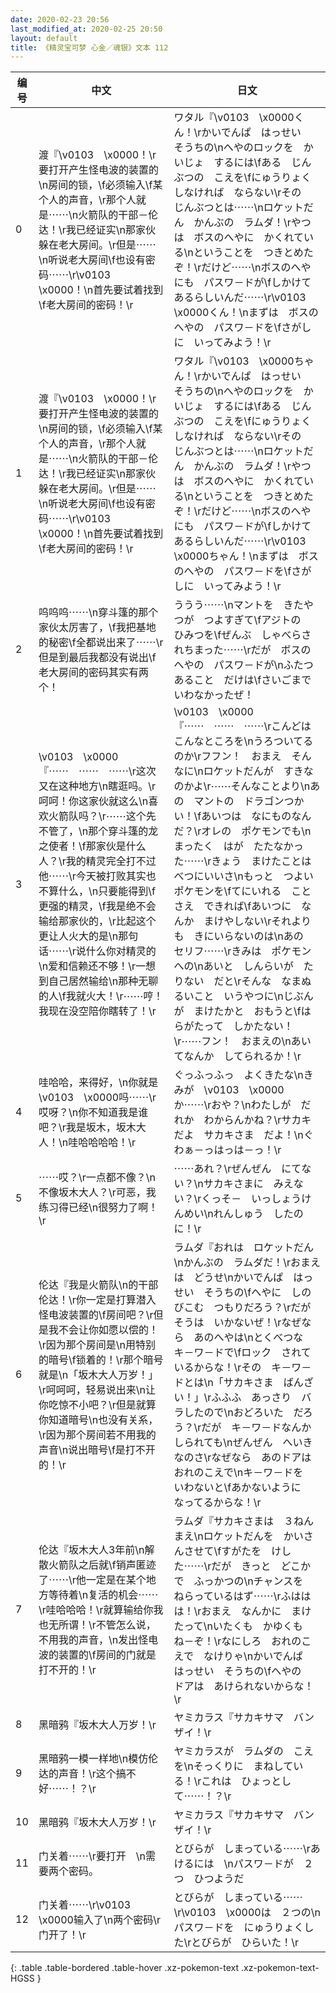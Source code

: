 ```yaml
---
date: 2020-02-23 20:56
last_modified_at: 2020-02-25 20:50
layout: default
title: 《精灵宝可梦 心金／魂银》文本 112
---
```

| 编号 | 中文 | 日文 |
| ---- | ---- | ---- |
| 0 | 渡『\v0103　\x0000！\r要打开产生怪电波的装置的\n房间的锁，\f必须输入\f某个人的声音，\r那个人就是⋯⋯\n火箭队的干部－伦达！\r我已经证实\n那家伙躲在老大房间。\r但是⋯⋯\n听说老大房间\f也设有密码⋯⋯\r\v0103　\x0000！\n首先要试着找到\f老大房间的密码！\r | ワタル『\v0103　\x0000くん！\rかいでんぱ　はっせい　そうちの\nへやのロックを　かいじょ　するには\fある　じんぶつの　こえを\fにゅうりょく　しなければ　ならない\rその　じんぶつとは⋯⋯\nロケットだん　かんぶの　ラムダ！\rやつは　ボスのへやに　かくれている\nということを　つきとめたぞ！\rだけど⋯⋯\nボスのへやにも　パスワ－ドが\fしかけて　あるらしいんだ⋯⋯\r\v0103　\x0000くん！\nまずは　ボスのへやの　パスワ－ドを\fさがしに　いってみよう！\r |
| 1 | 渡『\v0103　\x0000！\r要打开产生怪电波的装置的\n房间的锁，\f必须输入\f某个人的声音，\r那个人就是⋯⋯\n火箭队的干部－伦达！\r我已经证实\n那家伙躲在老大房间。\r但是⋯⋯\n听说老大房间\f也设有密码⋯⋯\r\v0103　\x0000！\n首先要试着找到\f老大房间的密码！\r | ワタル『\v0103　\x0000ちゃん！\rかいでんぱ　はっせい　そうちの\nへやのロックを　かいじょ　するには\fある　じんぶつの　こえを\fにゅうりょく　しなければ　ならない\rその　じんぶつとは⋯⋯\nロケットだん　かんぶの　ラムダ！\rやつは　ボスのへやに　かくれている\nということを　つきとめたぞ！\rだけど⋯⋯\nボスのへやにも　パスワ－ドが\fしかけて　あるらしいんだ⋯⋯\r\v0103　\x0000ちゃん！\nまずは　ボスのへやの　パスワ－ドを\fさがしに　いってみよう！\r |
| 2 | 呜呜呜⋯⋯\n穿斗篷的那个家伙太厉害了，\f我把基地的秘密\f全都说出来了⋯⋯\r但是到最后我都没有说出\f老大房间的密码其实有两个！ | ううう⋯⋯\nマントを　きたやつが　つよすぎて\fアジトの　ひみつを\fぜんぶ　しゃべらされちまった⋯⋯\rだが　ボスのへやの　パスワ－ドが\nふたつ　あること　だけは\fさいごまで　いわなかったぜ！ |
| 3 | \v0103　\x0000『⋯⋯　⋯⋯　⋯⋯\r这次又在这种地方\n瞎逛吗。\r呵呵！你这家伙就这么\n喜欢火箭队吗？\r⋯⋯这个先不管了，\n那个穿斗篷的龙之使者！\f那家伙是什么人？\r我的精灵完全打不过他⋯⋯\r今天被打败其实也不算什么，\n只要能得到\f更强的精灵，\f我是绝不会输给那家伙的，\r比起这个更让人火大的是\n那句话⋯⋯\r说什么你对精灵的\n爱和信赖还不够！\r一想到自己居然输给\n那种无聊的人\f我就火大！\r⋯⋯哼！我现在没空陪你瞎转了！\r | \v0103　\x0000『⋯⋯　⋯⋯　⋯⋯\rこんどは　こんなところを\nうろついてるのか\rフフン！　おまえ　そんなに\nロケットだんが　すきなのかよ\r⋯⋯そんなことより\nあの　マントの　ドラゴンつかい！\fあいつは　なにものなんだ？\rオレの　ポケモンでも\nまったく　はが　たたなかった⋯⋯\rきょう　まけたことは　べつにいいさ\nもっと　つよい　ポケモンを\fてにいれる　ことさえ　できれば\fあいつに　なんか　まけやしない\rそれよりも　きにいらないのは\nあの　セリフ⋯⋯\rきみは　ポケモンへの\nあいと　しんらいが　たりない　だと\rそんな　なまぬるいこと　いうやつに\nじぶんが　まけたかと　おもうと\fはらがたって　しかたない！\r⋯⋯フン！　おまえの\nあいてなんか　してられるか！\r |
| 4 | 哇哈哈，来得好，\n你就是\v0103　\x0000吗⋯⋯\r哎呀？\n你不知道我是谁吧？\r我是坂木，坂木大人！\n哇哈哈哈哈！\r | ぐっふっふっ　よくきたな\nきみが　\v0103　\x0000　か⋯⋯\rおや？\nわたしが　だれか　わからんかね？\rサカキだよ　サカキさま　だよ！\nぐわぁ－っはっは－っ！\r |
| 5 | ⋯⋯哎？\r一点都不像？\n不像坂木大人？\r可恶，我练习得已经\n很努力了啊！\r | ⋯⋯あれ？\rぜんぜん　にてない？\nサカキさまに　みえない？\rくっそ－　いっしょうけんめい\nれんしゅう　したのに！\r |
| 6 | 伦达『我是火箭队\n的干部伦达！\r你一定是打算潜入怪电波装置的\f房间吧？\r但是我不会让你如愿以偿的！\r因为那个房间是\n用特别的暗号\f锁着的！\r那个暗号就是\n「坂木大人万岁！」\r呵呵呵，轻易说出来\n让你吃惊不小吧？\r但是就算你知道暗号\n也没有关系，\r因为那个房间若不用我的声音\n说出暗号\f是打不开的！\r | ラムダ『おれは　ロケットだん\nかんぶの　ラムダだ！\rおまえは　どうせ\nかいでんぱ　はっせい　そうちの\fへやに　しのびこむ　つもりだろう？\rだが　そうは　いかないぜ！\rなぜなら　あのへやは\nとくべつな　キ－ワ－ドで\fロック　されて　いるからな！\rその　キ－ワ－ドとは\n「サカキさま　ばんざい！」\rふふふ　あっさり　バラしたので\nおどろいた　だろう？\rだが　キ－ワ－ドなんか　しられても\nぜんぜん　へいき　なのさ\rなぜなら　あのドアは　おれのこえで\nキ－ワ－ドを　いわないと\fあかないように　なってるからな！\r |
| 7 | 伦达『坂木大人3年前\n解散火箭队之后就\f销声匿迹了⋯⋯\r他一定是在某个地方等待着\n复活的机会⋯⋯\r哇哈哈哈！\r就算输给你我也无所谓！\r不管怎么说，不用我的声音，\n发出怪电波的装置的\f房间的门就是打不开的！\r | ラムダ『サカキさまは　３ねんまえ\nロケットだんを　かいさんさせて\fすがたを　けした⋯⋯\rだが　きっと　どこかで　ふっかつの\nチャンスを　ねらっているはず⋯⋯\rふははは！\rおまえ　なんかに　まけたって\nいたくも　かゆくも　ね－ぞ！\rなにしろ　おれのこえで　なけりゃ\nかいでんぱ　はっせい　そうちの\fへやの　ドアは　あけられないからな！\r |
| 8 | 黑暗鸦『坂木大人万岁！\r | ヤミカラス『サカキサマ　バンザイ！\r |
| 9 | 黑暗鸦一模一样地\n模仿伦达的声音！\r这个搞不好⋯⋯！？\r | ヤミカラスが　ラムダの　こえを\nそっくりに　まねしている！\rこれは　ひょっとして⋯⋯！？\r |
| 10 | 黑暗鸦『坂木大人万岁！\r | ヤミカラス『サカキサマ　バンザイ！\r |
| 11 | 门关着⋯⋯\r要打开　\n需要两个密码。 | とびらが　しまっている⋯⋯\rあけるには　\nパスワ－ドが　２つ　ひつようだ |
| 12 | 门关着⋯⋯\r\v0103　\x0000输入了\n两个密码\r门开了！\r | とびらが　しまっている⋯⋯\r\v0103　\x0000は　２つの\nパスワ－ドを　にゅうりょくした\rとびらが　ひらいた！\r |
{: .table .table-bordered .table-hover .xz-pokemon-text .xz-pokemon-text-HGSS }